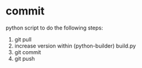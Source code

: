 commit
======

python script to do the following steps:
1. git pull
2. increase version within (python-builder) build.py
3. git commit
4. git push
